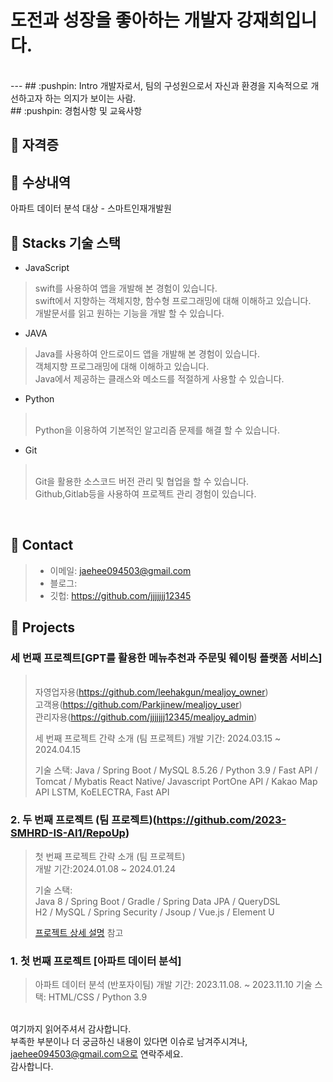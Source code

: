 # 도전과 성장을 좋아하는 개발자 강재희입니다.
>
>
</br>
---
## :pushpin: Intro
개발자로서, 팀의 구성원으로서 자신과 환경을 지속적으로 개선하고자 하는 의지가 보이는 사람.
</br>
## :pushpin: 경험사항 및 교육사항


## :pushpin: 자격증


## :pushpin: 수상내역
아파트 데이터 분석 대상 - 스마트인재개발원


## :pushpin: Stacks 기술 스택
- JavaScript
 > swift를 사용하여 앱을 개발해 본 경험이 있습니다.
 > </br>swift에서 지향하는 객체지향, 함수형 프로그래밍에 대해 이해하고 있습니다.
 > </br>개발문서를 읽고 원하는 기능을 개발 할 수 있습니다.

- JAVA
> Java를 사용하여 안드로이드 앱을 개발해 본 경험이 있습니다.
> </br>객체지향 프로그래밍에 대해 이해하고 있습니다.
> </br>Java에서 제공하는 클래스와 메소드를 적절하게 사용할 수 있습니다.

- Python
></br> Python을 이용하여 기본적인 알고리즘 문제를 해결 할 수 있습니다.

- Git
> </br>Git을 활용한 소스코드 버전 관리 및 협업을 할 수 있습니다.
> </br>Github,Gitlab등을 사용하여 프로젝트 관리 경험이 있습니다.

</br>


## :pushpin: Contact
> - 이메일: jaehee094503@gmail.com
> - 블로그: 
> - 깃헙: https://github.com/jjjjjjj12345

## :pushpin: Projects



### 세 번째 프로젝트[GPT를 활용한 메뉴추천과 주문및 웨이팅 플랫폼 서비스]
></br>자영업자용(https://github.com/leehakgun/mealjoy_owner)
></br>고객용(https://github.com/Parkjinew/mealjoy_user)
></br>관리자용(https://github.com/jjjjjjj12345/mealjoy_admin)
>
>세 번째 프로젝트 간략 소개 (팀 프로젝트)
>개발 기간: 2024.03.15 ~ 2024.04.15
>
>기술 스택:
>Java / Spring Boot / MySQL 8.5.26 / Python 3.9 / Fast API / Tomcat / Mybatis
>React Native/ Javascript
>PortOne API / Kakao Map API
>LSTM, KoELECTRA, Fast API


### 2. 두 번째 프로젝트  (팀 프로젝트)(https://github.com/2023-SMHRD-IS-AI1/RepoUp)
>첫 번째 프로젝트 간략 소개  (팀 프로젝트)  
>개발 기간:2024.01.08 ~ 2024.01.24
>  
>기술 스택:  
>Java 8 / Spring Boot / Gradle / Spring Data JPA / QueryDSL  
>H2 / MySQL / Spring Security / Jsoup / Vue.js / Element U  
>  
>[프로젝트 상세 설명](https://github.com/JungHyung2/gitio.io) 참고



### 1. 첫 번째 프로젝트 [아파트 데이터 분석]
>아파트 데이터 분석 (반포자이팀)
>개발 기간: 2023.11.08. ~ 2023.11.10
>기술 스택:
>HTML/CSS / Python 3.9


</br>여기까지 읽어주셔서 감사합니다.
</br>부족한 부분이나 더 궁금하신 내용이 있다면 이슈로 남겨주시겨나, 
</br>jaehee094503@gmail.com으로 연락주세요.
</br>감사합니다.
